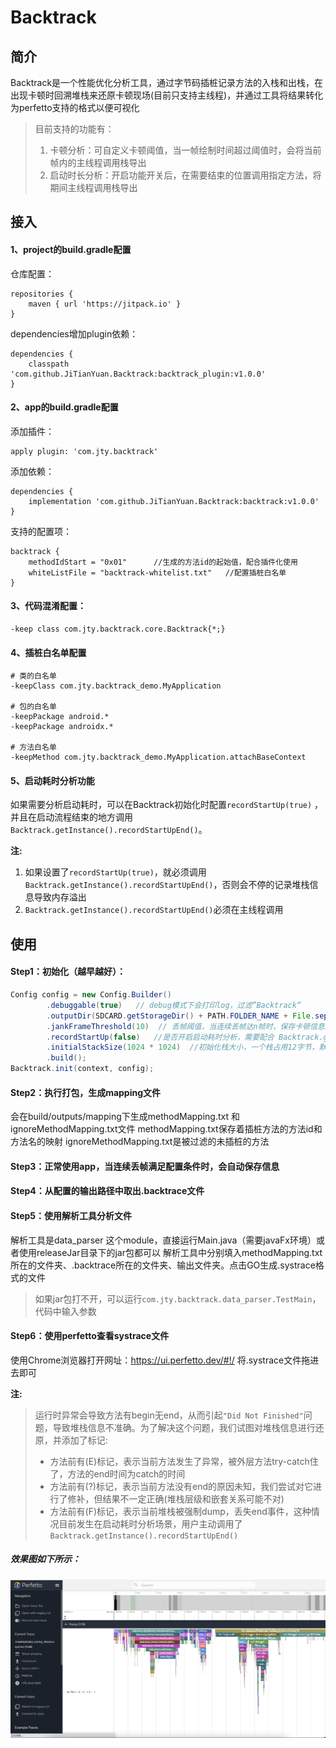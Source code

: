 # Backtrack
## 简介
Backtrack是一个性能优化分析工具，通过字节码插桩记录方法的入栈和出栈，在出现卡顿时回溯堆栈来还原卡顿现场(目前只支持主线程)，并通过工具将结果转化为perfetto支持的格式以便可视化

> 目前支持的功能有：
> 1. 卡顿分析：可自定义卡顿阈值，当一帧绘制时间超过阈值时，会将当前帧内的主线程调用栈导出
> 2. 启动时长分析：开启功能开关后，在需要结束的位置调用指定方法，将期间主线程调用栈导出

## 接入
#### 1、project的build.gradle配置
仓库配置：
```
repositories {
    maven { url 'https://jitpack.io' }
}
```
dependencies增加plugin依赖：
```
dependencies {
    classpath 'com.github.JiTianYuan.Backtrack:backtrack_plugin:v1.0.0'
}
```
#### 2、app的build.gradle配置
添加插件：
```
apply plugin: 'com.jty.backtrack'
```
添加依赖：
```
dependencies {
    implementation 'com.github.JiTianYuan.Backtrack:backtrack:v1.0.0'
}
```

支持的配置项：
```
backtrack {
    methodIdStart = "0x01"      //生成的方法id的起始值，配合插件化使用
    whiteListFile = "backtrack-whitelist.txt"   //配置插桩白名单
}
```

#### 3、代码混淆配置：
```
-keep class com.jty.backtrack.core.Backtrack{*;}
```

#### 4、插桩白名单配置
```
# 类的白名单
-keepClass com.jty.backtrack_demo.MyApplication

# 包的白名单
-keepPackage android.*
-keepPackage androidx.*

# 方法白名单
-keepMethod com.jty.backtrack_demo.MyApplication.attachBaseContext
```
#### 5、启动耗时分析功能
如果需要分析启动耗时，可以在Backtrack初始化时配置`recordStartUp(true)` ，并且在启动流程结束的地方调用`Backtrack.getInstance().recordStartUpEnd()`。

**注:**
1. 如果设置了`recordStartUp(true)`，就必须调用`Backtrack.getInstance().recordStartUpEnd()`，否则会不停的记录堆栈信息导致内存溢出
2. `Backtrack.getInstance().recordStartUpEnd()`必须在主线程调用

## 使用

#### Step1：初始化（越早越好）：
``` java
Config config = new Config.Builder()
        .debuggable(true)   // debug模式下会打印log，过滤”Backtrack“
        .outputDir(SDCARD.getStorageDir() + PATH.FOLDER_NAME + File.separator + "Backtrace")  //输出文件夹
        .jankFrameThreshold(10)  // 丢帧阈值，当连续丢帧达n帧时，保存卡顿信息。默认值10
        .recordStartUp(false)   //是否开启启动耗时分析，需要配合 Backtrack.getInstance().recordStartUpEnd() 使用
        .initialStackSize(1024 * 1024)  //初始化栈大小，一个栈占用12字节，默认大小1024*1024(12M)
        .build();
Backtrack.init(context, config);
```
#### Step2：执行打包，生成mapping文件
会在build/outputs/mapping下生成methodMapping.txt 和 ignoreMethodMapping.txt文件
methodMapping.txt保存着插桩方法的方法id和方法名的映射
ignoreMethodMapping.txt是被过滤的未插桩的方法

#### Step3：正常使用app，当连续丢帧满足配置条件时，会自动保存信息

#### Step4：从配置的输出路径中取出.backtrace文件

#### Step5：使用解析工具分析文件
解析工具是data_parser 这个module，直接运行Main.java（需要javaFx环境）或者使用releaseJar目录下的jar包都可以
解析工具中分别填入methodMapping.txt所在的文件夹、.backtrace所在的文件夹、输出文件夹。点击GO生成.systrace格式的文件
> 如果jar包打不开，可以运行`com.jty.backtrack.data_parser.TestMain`，代码中输入参数

#### Step6：使用perfetto查看systrace文件
使用Chrome浏览器打开网址：https://ui.perfetto.dev/#!/
将.systrace文件拖进去即可

**注:**
> 运行时异常会导致方法有begin无end，从而引起`"Did Not Finished"`问题，导致堆栈信息不准确。为了解决这个问题，我们试图对堆栈信息进行还原，并添加了标记:
> * 方法前有(E)标记，表示当前方法发生了异常，被外层方法try-catch住了，方法的end时间为catch的时间
> * 方法前有(?)标记，表示当前方法没有end的原因未知，我们尝试对它进行了修补，但结果不一定正确(堆栈层级和嵌套关系可能不对)
> * 方法前有(F)标记，表示当前堆栈被强制dump，丢失end事件，这种情况目前发生在启动耗时分析场景，用户主动调用了`Backtrack.getInstance().recordStartUpEnd()`

##### 效果图如下所示：
![perfetto_example](https://github.com/JiTianYuan/Backtrack/raw/master/doc/perfetto_example.png)
